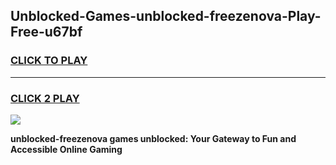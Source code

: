 
## Unblocked-Games-unblocked-freezenova-Play-Free-u67bf
<h3>
<a href="https://premium76.site?title=unblocked-freezenova&ref=18A1">CLICK TO PLAY</a></h3>
<hr>

<h3>
<a href="https://premium76.site?title=unblocked-freezenova&ref=18A1">CLICK 2 PLAY</a>
  
</h3>

<a href="https://premium76.site?title=unblocked-freezenova&ref=18A1"><img src="https://clearcache.store/games.png"></a>


**unblocked-freezenova games unblocked: Your Gateway to Fun and Accessible Online Gaming**
